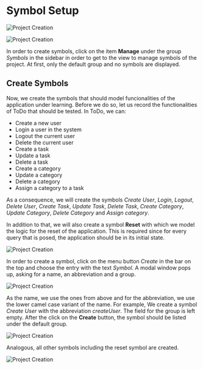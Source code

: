 # Symbol Setup

![Project Creation](../../assets/images/examples/todo/link_symbol_manage.jpg)

![Project Creation](../../assets/images/examples/todo/manage_symbols.jpg)

In order to create symbols, click on the item __Manage__ under the group _Symbols_ in the sidebar in order to get to
the view to manage symbols of the project. At first, only the default group and no symbols are displayed.

## Create Symbols

Now, we create the symbols that should model funcionalities of the application under learning. Before we do so, let us
record the functionalities of ToDo that should be tested. In ToDo, we can:

* Create a new user
* Login a user in the system
* Logout the current user
* Delete the current user
* Create a task
* Update a task
* Delete a task
* Create a category
* Update a category
* Delete a category
* Assign a category to a task

As a consequence, we will create the symbols _Create User_, _Login_, _Logout_, _Delete User_, _Create Task_, _Update
Task_, _Delete Task_, _Create Category_, _Update Category_, _Delete Category_ and _Assign category_.

In addition to that, we will also create a symbol __Reset__ with which we model the logic for the reset of the
application. This is required since for every query that is posed, the application should be in its initial state.

![Project Creation](../../assets/images/examples/todo/manage_symbols_arrow_create_symbol.jpg)

In order to create a symbol, click on the menu button _Create_ in the bar on the top and choose the entry with the text
_Symbol_. A modal window pops up, asking for a name, an abbreviation and a group. 

![Project Creation](../../assets/images/examples/todo/symbol_create.jpg)

As the name, we use the ones from above and for the abbreviation, we use the lower camel case variant of the name.
For example, We create a symbol _Create User_ with the abbreviation _createUser_. 
The field for the group is left empty. 
After the click on the __Create__ button, the symbol should be listed under the default group.

![Project Creation](../../assets/images/examples/todo/symbol_created.jpg)

Analogous, all other symbols including the reset symbol are created.

![Project Creation](../../assets/images/examples/todo/manage_symbols_highlight_reset.jpg)

